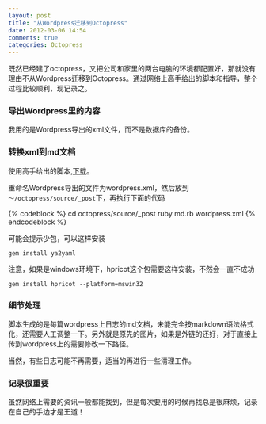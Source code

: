 ```yaml
---
layout: post
title: "从Wordpress迁移到Octopress"
date: 2012-03-06 14:54
comments: true
categories: Octopress
---
```

既然已经建了octopress，又把公司和家里的两台电脑的环境都配置好，那就没有理由不从Wordpress迁移到Octopress。通过网络上高手给出的脚本和指导，整个过程比较顺利，现记录之。

### 导出Wordpress里的内容

我用的是Wordpress导出的xml文件，而不是数据库的备份。

### 转换xml到md文档

使用高手给出的脚本,[下载](https://github.com/odinyu/odinyu.github.com/blob/source/md.rb "下载")。

重命名Wordpress导出的文件为wordpress.xml，然后放到`～/octopress/source/_post`下，再执行下面的代码

{% codeblock %}
cd octopress/source/_post
ruby md.rb wordpress.xml
{% endcodeblock %}

可能会提示少包，可以这样安装

`gem install ya2yaml`

注意，如果是windows环境下，hpricot这个包需要这样安装，不然会一直不成功

`gem install hpricot --platform=mswin32`

### 细节处理
脚本生成的是每篇wordpress上日志的md文档，未能完全按markdown语法格式化，还需要人工调整一下。另外就是原先的图片，如果是外链的还好，对于直接上传到wordpress上的需要修改一下路径。

当然，有些日志可能不再需要，适当的再进行一些清理工作。

### 记录很重要
虽然网络上需要的资讯一般都能找到，但是每次要用的时候再找总是很麻烦，记录在自己的手边才是王道！
